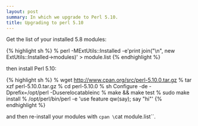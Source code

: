 ```yaml
---
layout: post
summary: In which we upgrade to Perl 5.10.
title: Upgrading to perl 5.10
---
```


Get the list of your installed 5.8 modules:

{% highlight sh %}
% perl -MExtUtils::Installed -e'print join("\n", new ExtUtils::Installed->modules)' > module.list
{% endhighlight %}

then install Perl 5.10:

{% highlight sh %}
% wget http://www.cpan.org/src/perl-5.10.0.tar.gz
% tar xzf perl-5.10.0.tar.gz
% cd perl-5.10.0
% sh Configure -de -Dprefix=/opt/perl -Duserelocatableinc
% make && make test
% sudo make install
% /opt/perl/bin/perl -e 'use feature qw(say); say "hi"'
{% endhighlight %}

and then re-install your modules with `cpan \`cat module.list\``.
